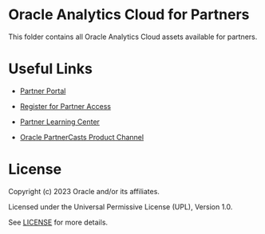 # Oracle Analytics Cloud for Partners
 
This folder contains all Oracle Analytics Cloud assets available for partners. 
 
# Useful Links
 
- [Partner Portal](https://www.oracle.com/uk/partnernetwork/program/)
 
- [Register for Partner Access](https://partnerstore.oracle.com/apex/ps_ext_links.registeraccess)
  
- [Partner Learning Center](https://learn.oracle.com/ols/home/89350)

- [Oracle PartnerCasts Product Channel](https://www.oracle.com/opn/secure/get-enabled/partnercasts/product-channel/platform/index.html#analytics)
 
# License
 
Copyright (c) 2023 Oracle and/or its affiliates.
 
Licensed under the Universal Permissive License (UPL), Version 1.0.
 
See [LICENSE](https://github.com/oracle-devrel/technology-engineering/blob/main/LICENSE) for more details.

